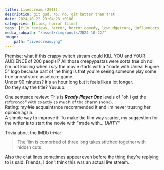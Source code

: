 ```yaml
---
title: Livescream (2018)
description: git gud. No, no, git better than that
date: 2024-10-22 23:04:23 +0100
categories: [films, horror films]
tags: [film reviews, horror, horror comedy, lowbudgetcore, influencers!, screenlife, spooktober 2024, they say the title]
media_subpath: "/assets/img/posts/2024-10-22/"
image:
    path: "livescream.png"
---
```

<span class="reviewsection">Premise:</span> what if this crappy twitch stream could KILL YOU and YOUR AUDIENCE of 200 people!? All those creepypastas were sorta true oh no! i'm not kidding when i say the movie starts with a "made with Unreal Engine 5" logo because part of the thing is that you're seeing someone play some true unreal store assetcore game.<br/>
<span class="reviewsection">Under 90 minutes?</span> it's an hour long but it feels like a lot longer.<br/>
<span class="reviewsection">Do they say the title?</span> Yuuuup.

<span class="reviewsection">One sentence review:</span> This is ***Ready Player One*** levels of "oh i get the reference" with exactly as much of the charm (none).<br/>
<span class="reviewsection">Rating:</span> my ~~frie~~ acquaintance recommended it and i'm never trusting her opinion again.<br/>
<span class="reviewsection">A simple way to improve it:</span> To make the film way scarier, my suggestion for the writer is to start the movie with "made with... *UNITY*"

<span class="reviewsection">Trivia about the IMDb trivia:</span>
> The film is comprised of three long takes stitched together with hidden cuts

Also the chat lines sometimes appear even before the thing they're replying to is said. Friends, I don't think this was an actual live stream.
